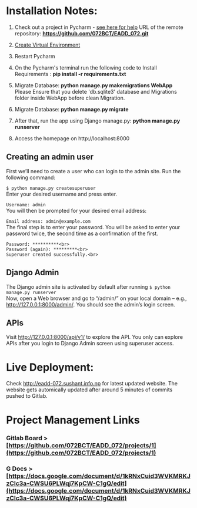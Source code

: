 # Installation Notes:
1. Check out a project in Pycharm - [see here for help](Open%20lms%20folder%20using%20Pycharm)
URL of the remote repository: **https://github.com/072BCT/EADD_072.git**
4.  [Create Virtual Environment](https://www.jetbrains.com/help/pycharm-edu/creating-virtual-environment.html)
5. Restart Pycharm
6. On the Pycharm's terminal run the following code to Install Requirements : **pip install -r requirements.txt**

7.  Migrate Database: **python manage.py makemigrations WebApp** <br>
Please Ensure that you delete 'db.sqlite3' database and Migrations folder inside WebApp before clean Migration.
8. Migrate Database: **python manage.py migrate**
9. After that, run the app using Django manage.py: **python manage.py runserver**
10. Access the homepage on     http://localhost:8000
 
## Creating an admin user
First we’ll need to create a user who can login to the admin site. Run the following command:

`$ python manage.py createsuperuser` <br>
Enter your desired username and press enter. <br>

`Username: admin ` <br>
You will then be prompted for your desired email address: <br>

`Email address: admin@example.com` <br>
The final step is to enter your password. You will be asked to enter your password twice, the second time as a confirmation of the first. <br>

```
Password: **********<br>
Password (again): *********<br>
Superuser created successfully.<br>
```


## Django Admin
The Django admin site is activated by default after running `$ python manage.py runserver`<br>
Now, open a Web browser and go to “/admin/” on your local domain – e.g., http://127.0.0.1:8000/admin/. You should see the admin’s login screen.


## APIs
Visit http://127.0.0.1:8000/api/v1/ to explore the API. You only can explore APIs after you login to Django Admin screen using superuser access.


# Live Deployment:
Check  http://eadd-072.sushant.info.np for latest updated website. The website gets automically updated after around 5 minutes of commits pushed to Gitlab.


# Project Management Links
### Gitlab Board > [https://github.com/072BCT/EADD_072/projects/1](https://github.com/072BCT/EADD_072/projects/1)
### G Docs > [https://docs.google.com/document/d/1kRNxCuid3WVKMRKJzClc3a-CWSU6PLWqj7KpCW-C1gQ/edit](https://docs.google.com/document/d/1kRNxCuid3WVKMRKJzClc3a-CWSU6PLWqj7KpCW-C1gQ/edit)

